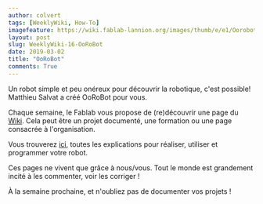 ```yaml
---
author: colvert
tags: [WeeklyWiki, How-To]
imagefeature: https://wiki.fablab-lannion.org/images/thumb/e/e1/Oorobot-complet.jpg/120px-Oorobot-complet.jpg
layout: post
slug: WeeklyWiki-16-OoRoBot
date: 2019-03-02
title: "OoRoBot"
comments: True
---
```


Un robot simple et peu onéreux pour découvrir la robotique, c'est possible! Matthieu Salvat a créé OoRoBot pour vous.

Chaque semaine, le Fablab vous propose de (re)découvrir une page du [Wiki](https://wiki.fablab-lannion.org). Cela peut être un projet documenté, une formation ou une page consacrée à l'organisation.

Vous trouverez [ici](https://wiki.fablab-lannion.org/index.php?title=OoRoBoT), toutes les explications pour réaliser, utiliser et programmer votre robot.

Ces pages ne vivent que grâce à nous/vous. Tout le monde est grandement incité à les commenter, voir les corriger !

À la semaine prochaine, et n'oubliez pas de documenter vos projets !
